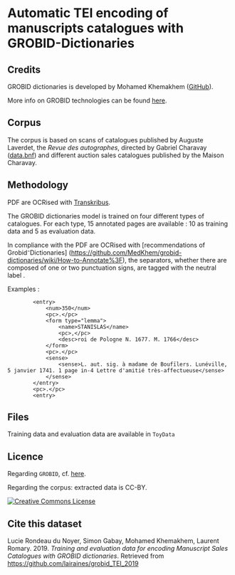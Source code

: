 # Automatic TEI encoding of manuscripts catalogues with GROBID-Dictionaries

## Credits

GROBID dictionaries is developed by Mohamed Khemakhem ([GitHub](https://github.com/MedKhem)).

More info on GROBID technologies can be found [here](https://grobid.readthedocs.io).

## Corpus

The corpus is based on scans of catalogues published by Auguste Laverdet, the *Revue des autographes*, directed by Gabriel Charavay ([data.bnf](http://data.bnf.fr/10429866/gabriel_charavay/)) and different auction sales catalogues published by the Maison Charavay.

## Methodology

PDF are OCRised with [Transkribus](https://transkribus.eu). 

The GROBID dictionaries model is trained on four different types of catalogues. For each type, 15 annotated pages are available : 10 as training data and 5 as evaluation data. 

In compliance with the 
PDF are OCRised with [recommendations of Grobid⁻Dictionaries] (https://github.com/MedKhem/grobid-dictionaries/wiki/How-to-Annotate%3F), the separators, whether there are composed of one or two punctuation signs, are tagged with the neutral label <pc>.
  
Examples : 

            <entry>
                <num>350</num>
                <pc>.</pc>
                <form type="lemma">
                    <name>STANISLAS</name>
                    <pc>,</pc>
                    <desc>roi de Pologne N. 1677. M. 1766</desc>
                </form>
                <pc>.</pc>
                <sense>
                    <sense>L. aut. sig. à madame de Boufïlers. Lunéville, 5 janvier 1741. 1 page in-4 Lettre d'amitié très-affectueuse</sense>
                </sense>
            </entry>
            <pc>.</pc>
            <entry>

## Files
Training data and evaluation data are available in `ToyData`

## Licence

Regarding `GROBID`, cf. [here](https://github.com/MedKhem/grobid-dictionaries).

Regarding the corpus: extracted data is CC-BY.  

<a rel="license" href="https://creativecommons.org/licenses/by/2.0"><img alt="Creative Commons License" style="border-width:0" src="https://i.creativecommons.org/l/by/2.0/88x31.png" /></a><br />

## Cite this dataset

Lucie Rondeau du Noyer, Simon Gabay, Mohamed Khemakhem, Laurent Romary. 2019. _Training and evaluation data for encoding Manuscript Sales Catalogues with GROBID dictionaries_. Retrieved from https://github.com/lairaines/grobid_TEI_2019


